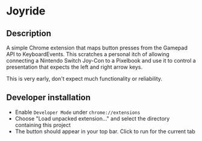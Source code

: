 # Joyride

## Description

A simple Chrome extension that maps button presses from the Gamepad API to
KeyboardEvents. This scratches a personal itch of allowing connecting a Nintendo
Switch Joy-Con to a Pixelbook and use it to control a presentation that expects
the left and right arrow keys.

This is very early, don't expect much functionality or reliability.

## Developer installation

* Enable `Developer Mode` under `chrome://extensions`
* Choose "Load unpacked extension…" and select the directory containing this
  project
* The button should appear in your top bar. Click to run for the current tab

